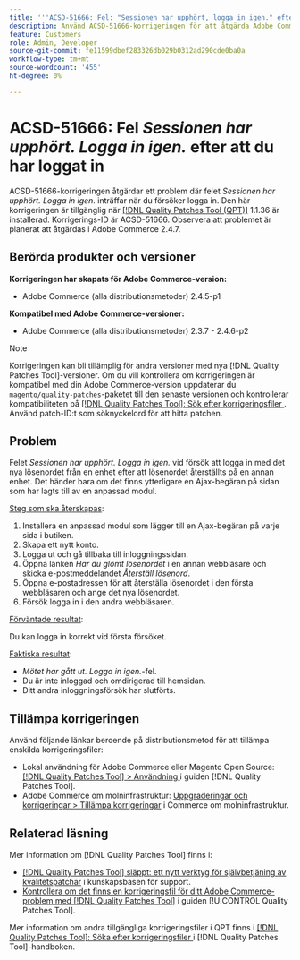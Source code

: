 ```yaml
---
title: '''ACSD-51666: Fel: "Sessionen har upphört, logga in igen." efter att du loggat in'
description: Använd ACSD-51666-korrigeringen för att åtgärda Adobe Commerce-problemet där felet *Sessionen har upphört, logga in igen.* inträffar när du försöker logga in.
feature: Customers
role: Admin, Developer
source-git-commit: fe11599dbef283326db029b0312ad290cde0ba0a
workflow-type: tm+mt
source-wordcount: '455'
ht-degree: 0%

---
```


# ACSD-51666: Fel *Sessionen har upphört. Logga in igen.* efter att du har loggat in

ACSD-51666-korrigeringen åtgärdar ett problem där felet *Sessionen har upphört. Logga in igen.* inträffar när du försöker logga in. Den här korrigeringen är tillgänglig när [[!DNL Quality Patches Tool (QPT)]](https://experienceleague.adobe.com/sv/docs/commerce-knowledge-base/kb/announcements/commerce-announcements/magento-quality-patches-released-new-tool-to-self-serve-quality-patches) 1.1.36 är installerad. Korrigerings-ID är ACSD-51666. Observera att problemet är planerat att åtgärdas i Adobe Commerce 2.4.7.

## Berörda produkter och versioner

**Korrigeringen har skapats för Adobe Commerce-version:**

* Adobe Commerce (alla distributionsmetoder) 2.4.5-p1

**Kompatibel med Adobe Commerce-versioner:**

* Adobe Commerce (alla distributionsmetoder) 2.3.7 - 2.4.6-p2

>[!NOTE]
>
>Korrigeringen kan bli tillämplig för andra versioner med nya [!DNL Quality Patches Tool]-versioner. Om du vill kontrollera om korrigeringen är kompatibel med din Adobe Commerce-version uppdaterar du `magento/quality-patches`-paketet till den senaste versionen och kontrollerar kompatibiliteten på [[!DNL Quality Patches Tool]: Sök efter korrigeringsfiler ](https://experienceleague.adobe.com/tools/commerce-quality-patches/index.html?lang=sv-SE). Använd patch-ID:t som söknyckelord för att hitta patchen.

## Problem

Felet *Sessionen har upphört. Logga in igen.* vid försök att logga in med det nya lösenordet från en enhet efter att lösenordet återställts på en annan enhet. Det händer bara om det finns ytterligare en Ajax-begäran på sidan som har lagts till av en anpassad modul.

<u>Steg som ska återskapas</u>:

1. Installera en anpassad modul som lägger till en Ajax-begäran på varje sida i butiken.
1. Skapa ett nytt konto.
1. Logga ut och gå tillbaka till inloggningssidan.
1. Öppna länken *Har du glömt lösenordet* i en annan webbläsare och skicka e-postmeddelandet *Återställ lösenord*.
1. Öppna e-postadressen för att återställa lösenordet i den första webbläsaren och ange det nya lösenordet.
1. Försök logga in i den andra webbläsaren.

<u>Förväntade resultat</u>:

Du kan logga in korrekt vid första försöket.

<u>Faktiska resultat</u>:

* *Mötet har gått ut. Logga in igen.*-fel.
* Du är inte inloggad och omdirigerad till hemsidan.
* Ditt andra inloggningsförsök har slutförts.

## Tillämpa korrigeringen

Använd följande länkar beroende på distributionsmetod för att tillämpa enskilda korrigeringsfiler:

* Lokal användning för Adobe Commerce eller Magento Open Source: [[!DNL Quality Patches Tool] > Användning ](/help/tools/quality-patches-tool/usage.md) i guiden [!DNL Quality Patches Tool].
* Adobe Commerce om molninfrastruktur: [Uppgraderingar och korrigeringar > Tillämpa korrigeringar](https://experienceleague.adobe.com/docs/commerce-cloud-service/user-guide/develop/upgrade/apply-patches.html?lang=sv-SE) i Commerce om molninfrastruktur.

## Relaterad läsning

Mer information om [!DNL Quality Patches Tool] finns i:

* [[!DNL Quality Patches Tool] släppt: ett nytt verktyg för självbetjäning av kvalitetspatchar](https://experienceleague.adobe.com/sv/docs/commerce-knowledge-base/kb/announcements/commerce-announcements/magento-quality-patches-released-new-tool-to-self-serve-quality-patches) i kunskapsbasen för support.
* [Kontrollera om det finns en korrigeringsfil för ditt Adobe Commerce-problem med  [!DNL Quality Patches Tool]](/help/tools/quality-patches-tool/patches-available-in-qpt/check-patch-for-magento-issue-with-magento-quality-patches.md) i guiden [!UICONTROL Quality Patches Tool].


Mer information om andra tillgängliga korrigeringsfiler i QPT finns i [[!DNL Quality Patches Tool]: Söka efter korrigeringsfiler ](https://experienceleague.adobe.com/tools/commerce-quality-patches/index.html?lang=sv-SE) i [!DNL Quality Patches Tool]-handboken.
